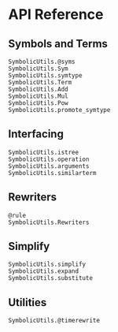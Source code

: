 # API Reference

## Symbols and Terms
```@docs
SymbolicUtils.@syms
SymbolicUtils.Sym
SymbolicUtils.symtype
SymbolicUtils.Term
SymbolicUtils.Add
SymbolicUtils.Mul
SymbolicUtils.Pow
SymbolicUtils.promote_symtype
```

## Interfacing

```@docs
SymbolicUtils.istree
SymbolicUtils.operation
SymbolicUtils.arguments
SymbolicUtils.similarterm
```

## Rewriters

```@docs
@rule
SymbolicUtils.Rewriters
```

## Simplify

```@docs
SymbolicUtils.simplify
SymbolicUtils.expand
SymbolicUtils.substitute
```

## Utilities

```@docs
SymbolicUtils.@timerewrite
```